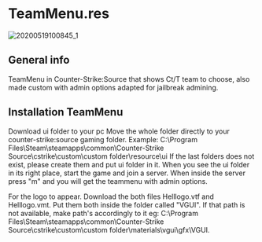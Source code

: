 # TeamMenu.res

![20200519100845_1](https://user-images.githubusercontent.com/10328699/82301572-bc46a500-99b8-11ea-8129-f4a7d38a3086.jpg)





## General info

TeamMenu in Counter-Strike:Source that shows Ct/T team to choose, also made custom with admin options adapted for jailbreak admining.

## Installation TeamMenu

Download ui folder to your pc
Move the whole folder directly to your counter-strike:source gaming folder.
Example: C:\Program Files\Steam\steamapps\common\Counter-Strike Source\cstrike\custom\custom folder\resource\ui
If the last folders does not exist, please create them and put ui folder in it.
When you see the ui folder in its right place, start the game and join a server.
When inside the server press "m" and you will get the teammenu with admin options.

For the logo to appear. Download the both files Helllogo.vtf and Helllogo.vmt. Put them both inside the folder called "VGUI". If that path is not available, make path's accordingly to it eg: C:\Program Files\Steam\steamapps\common\Counter-Strike Source\cstrike\custom\custom folder\materials\vgui\gfx\VGUI.





